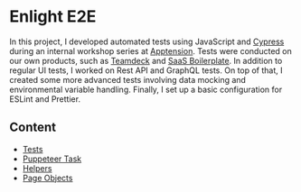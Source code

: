 # Enlight E2E

In this project, I developed automated tests using JavaScript and [Cypress](https://www.cypress.io/) during an internal workshop series at [Apptension](https://www.apptension.com/). Tests were conducted on our own products, such as [Teamdeck](https://teamdeck.io/) and [SaaS Boilerplate](https://www.apptension.com/saas-boilerplate). In addition to regular UI tests, I worked on Rest API and GraphQL tests. On top of that, I created some more advanced tests involving data mocking and environmental variable handling. Finally, I set up a basic configuration for ESLint and Prettier.

## Content
* [Tests](https://github.com/jakubrylko/enlight-e2e/tree/main/cypress/e2e)
* [Puppeteer Task](https://github.com/jakubrylko/enlight-e2e/tree/main/cypress/tasks)
* [Helpers](https://github.com/jakubrylko/enlight-e2e/tree/main/cypress/support)
* [Page Objects](https://github.com/jakubrylko/enlight-e2e/tree/main/cypress/page-object)
